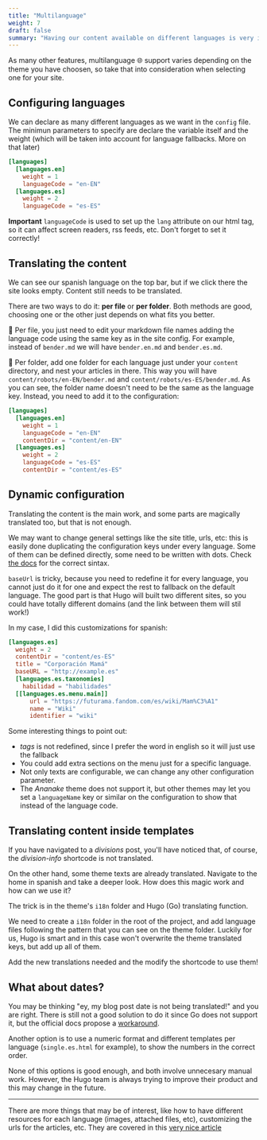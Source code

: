 ```yaml
---
title: "Multilanguage"
weight: 7
draft: false
summary: "Having our content available on different languages is very important in a multinational world. With Hugo and the correct theme new languages can be configured in no time, and maintenance is almost none."
---
```


As many other features, multilanguage :globe_with_meridians: support varies depending on the theme you have choosen, so take that into consideration when selecting one for your site.

## Configuring languages

We can declare as many different languages as we want in the `config` file. The minimun parameters to specify are declare the variable itself and the weight (which will be taken into account for language fallbacks. More on that later)

```toml
[languages]
  [languages.en]
    weight = 1
    languageCode = "en-EN"
  [languages.es]
    weight = 2
    languageCode = "es-ES"
```

**Important** `languageCode` is used to set up the `lang` attribute on our html tag, so it can affect screen readers, rss feeds, etc. Don't forget to set it correctly!

## Translating the content

We can see our spanish language on the top bar, but if we click there the site looks empty. Content still needs to be translated.

There are two ways to do it: **per file** or **per folder**. Both methods are good, choosing one or the other just depends on what fits you better.

:page_facing_up: Per file, you just need to edit your markdown file names adding the language code using the same key as in the site config. For example, instead of `bender.md` we will have `bender.en.md` and `bender.es.md`.

:open_file_folder: Per folder, add one folder for each language just under your `content` directory, and nest your articles in there. This way you will have `content/robots/en-EN/bender.md` and `content/robots/es-ES/bender.md`. As you can see, the folder name doesn't need to be the same as the language key. Instead, you need to add it to the configuration:

```toml
[languages]
  [languages.en]
    weight = 1
    languageCode = "en-EN"
    contentDir = "content/en-EN"
  [languages.es]
    weight = 2
    languageCode = "es-ES"
    contentDir = "content/es-ES"
```

## Dynamic configuration

Translating the content is the main work, and some parts are magically translated too, but that is not enough.

We may want to change general settings like the site title, urls, etc: this is easily done duplicating the configuration keys under every language. Some of them can be defined directly, some need to be written with dots. Check [the docs](https://gohugo.io/content-management/multilingual/#readout) for the correct sintax.

`baseUrl` is tricky, because you need to redefine it for every language, you cannot just do it for one and expect the rest to fallback on the default language. The good part is that Hugo will built two different sites, so you could have totally different domains (and the link between them will stil work!)

In my case, I did this customizations for spanish:

```toml
[languages.es]
  weight = 2
  contentDir = "content/es-ES"
  title = "Corporación Mamá"
  baseURL = "http://example.es"
  [languages.es.taxonomies]
    habilidad = "habilidades"
  [[languages.es.menu.main]]
      url = "https://futurama.fandom.com/es/wiki/Mam%C3%A1"
      name = "Wiki"
      identifier = "wiki"
```

Some interesting things to point out:

- _tags_ is not redefined, since I prefer the word in english so it will just use the fallback
- You could add extra sections on the menu just for a specific language.
- Not only texts are configurable, we can change any other configuration parameter.
- The _Ananake_ theme does not support it, but other themes may let you set a `languageName` key or similar on the configuration to show that instead of the language code.

## Translating content inside templates

If you have navigated to a _divisions_ post, you'll have noticed that, of course, the _division-info_ shortcode is not translated.

On the other hand, some theme texts are already translated. Navigate to the home in spanish and take a deeper look. How does this magic work and how can we use it?

The trick is in the theme's `i18n` folder and Hugo (Go) translating function.

We need to create a `i18n` folder in the root of the project, and add language files following the pattern that you can see on the theme folder. Luckily for us, Hugo is smart and in this case won't overwrite the theme translated keys, but add up all of them.

Add the new translations needed and the modify the shortcode to use them!

## What about dates?

You may be thinking "ey, my blog post date is not being translated!" and you are right. There is still not a good solution to do it since Go does not support it, but the official docs propose a [workaround](https://gohugo.io/content-management/multilingual/#translation-of-strings).

Another option is to use a numeric format and different templates per language (`single.es.html` for example), to show the numbers in the correct order.

None of this options is good enough, and both involve unnecesary manual work. However, the Hugo team is always trying to improve their product and this may change in the future.

---

There are more things that may be of interest, like how to have different resources for each language (images, attached files, etc), customizing the urls for the articles, etc. They are covered in this [very nice article](https://regisphilibert.com/blog/2018/08/hugo-multilingual-part-1-managing-content-translation/)
